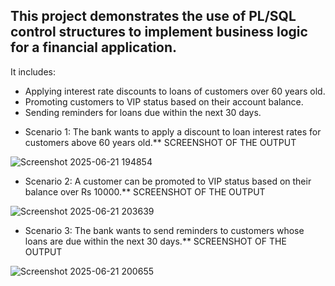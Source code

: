 ## This project demonstrates the use of PL/SQL control structures to implement business logic for a financial application.
 It includes:
 - Applying interest rate discounts to loans of customers over 60 years old.
 - Promoting customers to VIP status based on their account balance.
 - Sending reminders for loans due within the next 30 days. 

 * Scenario 1: The bank wants to apply a discount to loan interest rates for customers above 60 years old.**
 SCREENSHOT OF THE OUTPUT

![Screenshot 2025-06-21 194854](https://github.com/user-attachments/assets/e9166b4b-f150-4e47-a096-395c5c4d190d)



 * Scenario 2: A customer can be promoted to VIP status based on their balance over Rs 10000.**
  SCREENSHOT OF THE OUTPUT

![Screenshot 2025-06-21 203639](https://github.com/user-attachments/assets/4daed60d-61f4-48cc-8072-11ebd6feb1bb)



* Scenario 3: The bank wants to send reminders to customers whose loans are due within the next 30 days.**
  SCREENSHOT OF THE OUTPUT

![Screenshot 2025-06-21 200655](https://github.com/user-attachments/assets/ecf1c3fd-0eb8-4742-88f0-bb591c7b06f1)
